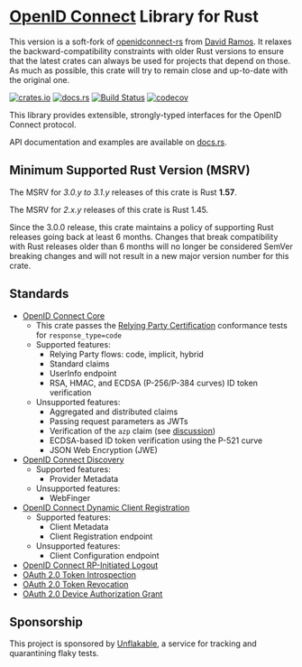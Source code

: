 # [OpenID Connect](https://openid.net/specs/openid-connect-core-1_0.html) Library for Rust

This version is a soft-fork of
[openidconnect-rs](https://github.com/ramosbugs/openidconnect-rs) from [David
Ramos](https://github.com/ramosbugs). It relaxes the backward-compatibility
constraints with older Rust versions to ensure that the latest crates can
always be used for projects that depend on those. As much as possible, this
crate will try to remain close and up-to-date with the original one.

[![crates.io](https://img.shields.io/crates/v/openidconnect.svg)](https://crates.io/crates/openidconnect-lax)
[![docs.rs](https://docs.rs/openidconnect/badge.svg)](https://docs.rs/openidconnect-lax)
[![Build Status](https://github.com/ereOn/openidconnect-rs/actions/workflows/main.yml/badge.svg)](https://github.com/ereOn/openidconnect-rs/actions/workflows/main.yml)
[![codecov](https://codecov.io/gh/ereOn/openidconnect-rs/branch/main/graph/badge.svg)](https://codecov.io/gh/ereOn/openidconnect-rs)

This library provides extensible, strongly-typed interfaces for the OpenID
Connect protocol.

API documentation and examples are available on [docs.rs](https://docs.rs/openidconnect-lax).

## Minimum Supported Rust Version (MSRV)

The MSRV for *3.0.y to 3.1.y* releases of this crate is Rust **1.57**.

The MSRV for *2.x.y* releases of this crate is Rust 1.45.

Since the 3.0.0 release, this crate maintains a policy of supporting
Rust releases going back at least 6 months. Changes that break compatibility with Rust releases
older than 6 months will no longer be considered SemVer breaking changes and will not result in a
new major version number for this crate.

## Standards

* [OpenID Connect Core](https://openid.net/specs/openid-connect-core-1_0.html)
  * This crate passes the
    [Relying Party Certification](https://rp.certification.openid.net:8080/list?profile=C)
    conformance tests for `response_type=code`
  * Supported features:
    * Relying Party flows: code, implicit, hybrid
    * Standard claims
    * UserInfo endpoint
    * RSA, HMAC, and ECDSA (P-256/P-384 curves) ID token verification
  * Unsupported features:
    * Aggregated and distributed claims
    * Passing request parameters as JWTs
    * Verification of the `azp` claim (see [discussion](https://bitbucket.org/openid/connect/issues/973/))
    * ECDSA-based ID token verification using the P-521 curve
    * JSON Web Encryption (JWE)
* [OpenID Connect Discovery](https://openid.net/specs/openid-connect-discovery-1_0.html)
  * Supported features:
    * Provider Metadata
  * Unsupported features:
    * WebFinger
* [OpenID Connect Dynamic Client Registration](https://openid.net/specs/openid-connect-registration-1_0.html)
  * Supported features:
    * Client Metadata
    * Client Registration endpoint
  * Unsupported features:
    * Client Configuration endpoint
* [OpenID Connect RP-Initiated Logout](https://openid.net/specs/openid-connect-rpinitiated-1_0.html)
* [OAuth 2.0 Token Introspection](https://tools.ietf.org/html/rfc7662)
* [OAuth 2.0 Token Revocation](https://tools.ietf.org/html/rfc7009)
* [OAuth 2.0 Device Authorization Grant](https://www.rfc-editor.org/rfc/rfc8628)

## Sponsorship

This project is sponsored by [Unflakable](https://unflakable.com), a service
for tracking and quarantining flaky tests.
